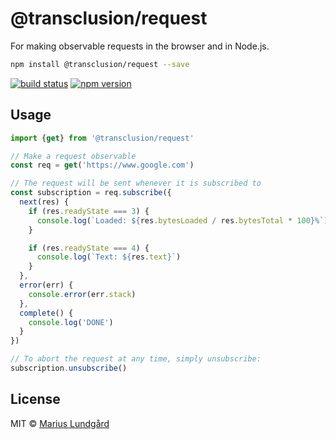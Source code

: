 # @transclusion/request

For making observable requests in the browser and in Node.js.

```sh
npm install @transclusion/request --save
```

[![build status](https://img.shields.io/travis/transclusion/request/master.svg?style=flat-square)](https://travis-ci.org/transclusion/request)
[![npm version](https://img.shields.io/npm/v/@transclusion/request.svg?style=flat-square)](https://www.npmjs.com/package/@transclusion/request)

## Usage

```js
import {get} from '@transclusion/request'

// Make a request observable
const req = get('https://www.google.com')

// The request will be sent whenever it is subscribed to
const subscription = req.subscribe({
  next(res) {
    if (res.readyState === 3) {
      console.log(`Loaded: ${res.bytesLoaded / res.bytesTotal * 100}%`)
    }

    if (res.readyState === 4) {
      console.log(`Text: ${res.text}`)
    }
  },
  error(err) {
    console.error(err.stack)
  },
  complete() {
    console.log('DONE')
  }
})

// To abort the request at any time, simply unsubscribe:
subscription.unsubscribe()
```

## License

MIT © [Marius Lundgård](https://mariuslundgard.com)
